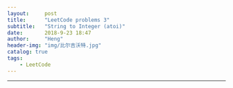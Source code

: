 ```yaml
---
layout:     post
title:      "LeetCode problems 3"
subtitle:   "String to Integer (atoi)"
date:       2018-9-23 18:47
author:     "Heng"
header-img: "img/比尔吉沃特.jpg"
catalog: true
tags:
    - LeetCode
---
```


>

---